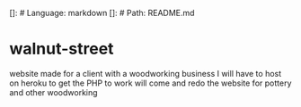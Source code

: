 []: # Language: markdown
[]: # Path: README.md

# walnut-street
website made for a client with a woodworking business
I will have to host on heroku to get the PHP to work
will come and redo the website for pottery and other woodworking